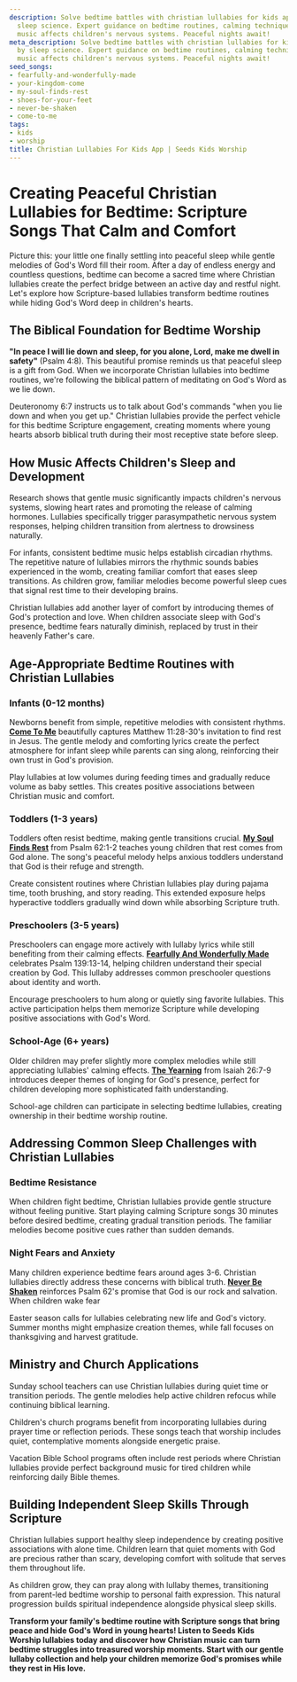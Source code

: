 ```yaml
---
description: Solve bedtime battles with christian lullabies for kids app backed by
  sleep science. Expert guidance on bedtime routines, calming techniques, and how
  music affects children's nervous systems. Peaceful nights await!
meta_description: Solve bedtime battles with christian lullabies for kids app backed
  by sleep science. Expert guidance on bedtime routines, calming techniques, and how
  music affects children's nervous systems. Peaceful nights await!
seed_songs:
- fearfully-and-wonderfully-made
- your-kingdom-come
- my-soul-finds-rest
- shoes-for-your-feet
- never-be-shaken
- come-to-me
tags:
- kids
- worship
title: Christian Lullabies For Kids App | Seeds Kids Worship
---
```

# Creating Peaceful Christian Lullabies for Bedtime: Scripture Songs That Calm and Comfort

Picture this: your little one finally settling into peaceful sleep while gentle melodies of God's Word fill their room. After a day of endless energy and countless questions, bedtime can become a sacred time where Christian lullabies create the perfect bridge between an active day and restful night. Let's explore how Scripture-based lullabies transform bedtime routines while hiding God's Word deep in children's hearts.

## The Biblical Foundation for Bedtime Worship

**"In peace I will lie down and sleep, for you alone, Lord, make me dwell in safety"** (Psalm 4:8). This beautiful promise reminds us that peaceful sleep is a gift from God. When we incorporate Christian lullabies into bedtime routines, we're following the biblical pattern of meditating on God's Word as we lie down.

Deuteronomy 6:7 instructs us to talk about God's commands "when you lie down and when you get up." Christian lullabies provide the perfect vehicle for this bedtime Scripture engagement, creating moments where young hearts absorb biblical truth during their most receptive state before sleep.

## How Music Affects Children's Sleep and Development

Research shows that gentle music significantly impacts children's nervous systems, slowing heart rates and promoting the release of calming hormones. Lullabies specifically trigger parasympathetic nervous system responses, helping children transition from alertness to drowsiness naturally.

For infants, consistent bedtime music helps establish circadian rhythms. The repetitive nature of lullabies mirrors the rhythmic sounds babies experienced in the womb, creating familiar comfort that eases sleep transitions. As children grow, familiar melodies become powerful sleep cues that signal rest time to their developing brains.

Christian lullabies add another layer of comfort by introducing themes of God's protection and love. When children associate sleep with God's presence, bedtime fears naturally diminish, replaced by trust in their heavenly Father's care.

## Age-Appropriate Bedtime Routines with Christian Lullabies

### Infants (0-12 months)
Newborns benefit from simple, repetitive melodies with consistent rhythms. **[Come To Me](https://seedskidsworship.com/product/when-you-lie-down-lullabies-scripture-songs/)** beautifully captures Matthew 11:28-30's invitation to find rest in Jesus. The gentle melody and comforting lyrics create the perfect atmosphere for infant sleep while parents can sing along, reinforcing their own trust in God's provision.

Play lullabies at low volumes during feeding times and gradually reduce volume as baby settles. This creates positive associations between Christian music and comfort.

### Toddlers (1-3 years)
Toddlers often resist bedtime, making gentle transitions crucial. **[My Soul Finds Rest](https://seedskidsworship.com/product/my-soul-finds-rest-psalm-621-2/)** from Psalm 62:1-2 teaches young children that rest comes from God alone. The song's peaceful melody helps anxious toddlers understand that God is their refuge and strength.

Create consistent routines where Christian lullabies play during pajama time, tooth brushing, and story reading. This extended exposure helps hyperactive toddlers gradually wind down while absorbing Scripture truth.

### Preschoolers (3-5 years)
Preschoolers can engage more actively with lullaby lyrics while still benefiting from their calming effects. **[Fearfully And Wonderfully Made](https://seedskidsworship.com/product/fearfully-and-wonderfully-made-psalm-13913-14/)** celebrates Psalm 139:13-14, helping children understand their special creation by God. This lullaby addresses common preschooler questions about identity and worth.

Encourage preschoolers to hum along or quietly sing favorite lullabies. This active participation helps them memorize Scripture while developing positive associations with God's Word.

### School-Age (6+ years)
Older children may prefer slightly more complex melodies while still appreciating lullabies' calming effects. **[The Yearning](https://seedskidsworship.com/product/the-yearning-isaiah-267-9/)** from Isaiah 26:7-9 introduces deeper themes of longing for God's presence, perfect for children developing more sophisticated faith understanding.

School-age children can participate in selecting bedtime lullabies, creating ownership in their bedtime worship routine.

## Addressing Common Sleep Challenges with Christian Lullabies

### Bedtime Resistance
When children fight bedtime, Christian lullabies provide gentle structure without feeling punitive. Start playing calming Scripture songs 30 minutes before desired bedtime, creating gradual transition periods. The familiar melodies become positive cues rather than sudden demands.

### Night Fears and Anxiety
Many children experience bedtime fears around ages 3-6. Christian lullabies directly address these concerns with biblical truth. **[Never Be Shaken](https://seedskidsworship.com/product/never-be-shaken-psalm-621-2-2/)** reinforces Psalm 62's promise that God is our rock and salvation. When children wake fear

Easter season calls for lullabies celebrating new life and God's victory. Summer months might emphasize creation themes, while fall focuses on thanksgiving and harvest gratitude.

## Ministry and Church Applications

Sunday school teachers can use Christian lullabies during quiet time or transition periods. The gentle melodies help active children refocus while continuing biblical learning.

Children's church programs benefit from incorporating lullabies during prayer time or reflection periods. These songs teach that worship includes quiet, contemplative moments alongside energetic praise.

Vacation Bible School programs often include rest periods where Christian lullabies provide perfect background music for tired children while reinforcing daily Bible themes.

## Building Independent Sleep Skills Through Scripture

Christian lullabies support healthy sleep independence by creating positive associations with alone time. Children learn that quiet moments with God are precious rather than scary, developing comfort with solitude that serves them throughout life.

As children grow, they can pray along with lullaby themes, transitioning from parent-led bedtime worship to personal faith expression. This natural progression builds spiritual independence alongside physical sleep skills.

**Transform your family's bedtime routine with Scripture songs that bring peace and hide God's Word in young hearts! Listen to Seeds Kids Worship lullabies today and discover how Christian music can turn bedtime struggles into treasured worship moments. Start with our gentle lullaby collection and help your children memorize God's promises while they rest in His love.**

<script type="application/ld+json">
{
  "@context": "https://schema.org",
  "@type": "Article",
  "headline": "Christian Lullabies For Kids App",
  "author": {
    "@type": "Organization",
    "name": "Seeds Kids Worship"
  },
  "publisher": {
    "@type": "Organization",
    "name": "Seeds Kids Worship",
    "logo": {
      "@type": "ImageObject",
      "url": "https://seedskidsworship.com/logo.png"
    }
  },
  "datePublished": "2025-09-04T10:01:19.798627",
  "dateModified": "2025-09-04T10:01:19.798640",
  "description": "Solve bedtime battles with christian lullabies for kids app backed by sleep science. Expert guidance on bedtime routines, calming techniques, and how music affe",
  "mainEntityOfPage": {
    "@type": "WebPage",
    "@id": "https://seedskidsworship.com/activities/christian-lullabies-for-kids-app/"
  }
}
</script>

<script type="application/ld+json">
{
  "@context": "https://schema.org",
  "@type": "Product",
  "name": "Fearfully And Wonderfully Made",
  "description": "A gentle lullaby celebrating Psalm 139:13-14, reminding children that they are fearfully and wonderfully made by God and praising His marvelous works.",
  "url": "https://seedskidsworship.com/product/fearfully-and-wonderfully-made-psalm-13913-14/",
  "brand": {
    "@type": "Brand",
    "name": "Seeds Kids Worship"
  },
  "category": "Children's Christian Music",
  "album": "When You Lie Down: Lullabies\u2026"
}
</script>

<script type="application/ld+json">
{
  "@context": "https://schema.org",
  "@type": "Product",
  "name": "Your Kingdom Come",
  "description": "Prayer song teaching the Lord's Prayer from Matthew 6:9-10",
  "url": "https://seedskidsworship.com/product/your-kingdom-come-matthew-69-10-esv/",
  "brand": {
    "@type": "Brand",
    "name": "Seeds Kids Worship"
  },
  "category": "Children's Christian Music",
  "album": "Sing God\u2019s Word"
}
</script>

<script type="application/ld+json">
{
  "@context": "https://schema.org",
  "@type": "Product",
  "name": "My Soul Finds Rest",
  "description": "An uplifting song encouraging listeners not to despise the Lord\u2019s discipline, but embrace His wisdom and fatherly love from Proverbs 3:11\u201312.",
  "url": "https://seedskidsworship.com/product/my-soul-finds-rest-psalm-621-2/",
  "brand": {
    "@type": "Brand",
    "name": "Seeds Kids Worship"
  },
  "category": "Children's Christian Music",
  "album": "When You Lie Down: Lullabies\u2026"
}
</script>

<script type="application/ld+json">
{
  "@context": "https://schema.org",
  "@type": "Product",
  "name": "Shoes For Your Feet",
  "description": "
